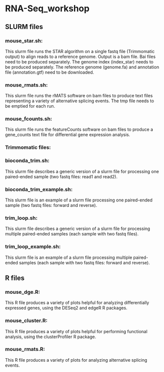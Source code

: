 # RNA-Seq_workshop
## SLURM files
### mouse_star.sh: 
This slurm file runs the STAR algorithm on a single fastq file (Trimmomatic output) to align reads to a reference genome. Output is a bam file. Bai files need to be produced separately. The genome index (index_star) needs to be produced separately. The reference genome (genome.fa) and annotation file (annotation.gtf) need to be downloaded.
### mouse_rmats.sh:
This slurm file runs the rMATS software on bam files to produce text files representing a variety of alternative splicing events. The tmp file needs to be emptied for each run.
### mouse_fcounts.sh:
This slurm file runs the featureCounts software on bam files to produce a gene_counts text file for differential gene expression analysis.

### Trimmomatic files:
### bioconda_trim.sh: 
This slurm file describes a generic version of a slurm file for processing one paired-ended sample (two fastq files: read1 and read2). 
### bioconda_trim_example.sh: 
This slurm file is an example of a slurm file processing one paired-ended sample (two fastq files: forward and reverse). 
### trim_loop.sh: 
This slurm file describes a generic version of a slurm file for processing multiple paired-ended samples (each sample with two fastq files).
### trim_loop_example.sh: 
This slurm file is an example of a slurm file processing multiple paired-ended samples (each sample with two fastq files: forward and reverse).

## R files
### mouse_dge.R:
This R file produces a variety of plots helpful for analyzing differentially expressed genes, using the DESeq2 and edgeR R packages.
### mouse_cluster.R:
This R file produces a variety of plots helpful for performing functional analysis, using the clusterProfiler R package.
### mouse_rmats.R:
This R file produces a variety of plots for analyzing alternative splicing events.
